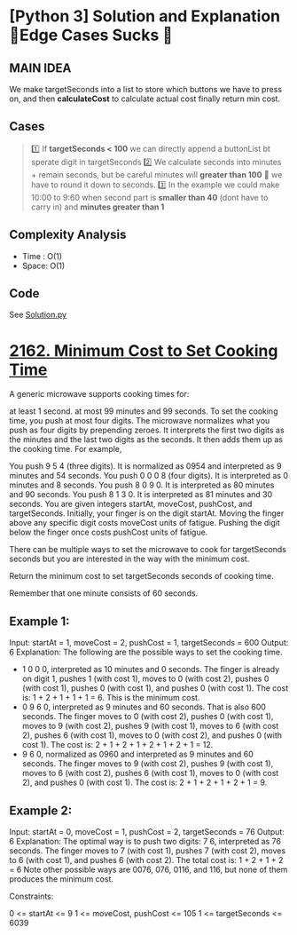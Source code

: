 
# [Python 3] Solution and Explanation😤Edge Cases Sucks 😤

## MAIN IDEA
We make targetSeconds into a list to store which buttons we have to press on, and then **calculateCost** to calculate actual cost finally return min cost.

## Cases
> 1️⃣ If **targetSeconds < 100** we can directly append a buttonList bt sperate digit in targetSeconds
> 2️⃣ We calculate seconds into minutes + remain seconds, but be careful minutes will **greater than 100** 😤 we have to round it down to seconds.
> 3️⃣ In the example we could make 10:00 to 9:60 when second part is **smaller than 40** (dont have to carry in) and **minutes greater than 1**

## Complexity Analysis
* Time : O(1)
* Space: O(1)


## Code
See [Solution.py](https://github.com/gcobs0834/2022-Daily-LeetCoding-Challenge-python3-/blob/main/Biweekly%20Contest%2071/2162.%20Minimum%20Cost%20to%20Set%20Cooking%20Time%20(Medium)/Solution.py)

# [2162. Minimum Cost to Set Cooking Time](https://leetcode.com/problems/minimum-cost-to-set-cooking-time/)

A generic microwave supports cooking times for:

at least 1 second.
at most 99 minutes and 99 seconds.
To set the cooking time, you push at most four digits. The microwave normalizes what you push as four digits by prepending zeroes. It interprets the first two digits as the minutes and the last two digits as the seconds. It then adds them up as the cooking time. For example,

You push 9 5 4 (three digits). It is normalized as 0954 and interpreted as 9 minutes and 54 seconds.
You push 0 0 0 8 (four digits). It is interpreted as 0 minutes and 8 seconds.
You push 8 0 9 0. It is interpreted as 80 minutes and 90 seconds.
You push 8 1 3 0. It is interpreted as 81 minutes and 30 seconds.
You are given integers startAt, moveCost, pushCost, and targetSeconds. Initially, your finger is on the digit startAt. Moving the finger above any specific digit costs moveCost units of fatigue. Pushing the digit below the finger once costs pushCost units of fatigue.

There can be multiple ways to set the microwave to cook for targetSeconds seconds but you are interested in the way with the minimum cost.

Return the minimum cost to set targetSeconds seconds of cooking time.

Remember that one minute consists of 60 seconds.

 

## Example 1:


Input: startAt = 1, moveCost = 2, pushCost = 1, targetSeconds = 600
Output: 6
Explanation: The following are the possible ways to set the cooking time.
- 1 0 0 0, interpreted as 10 minutes and 0 seconds.
  The finger is already on digit 1, pushes 1 (with cost 1), moves to 0 (with cost 2), pushes 0 (with cost 1), pushes 0 (with cost 1), and pushes 0 (with cost 1).
  The cost is: 1 + 2 + 1 + 1 + 1 = 6. This is the minimum cost.
- 0 9 6 0, interpreted as 9 minutes and 60 seconds. That is also 600 seconds.
  The finger moves to 0 (with cost 2), pushes 0 (with cost 1), moves to 9 (with cost 2), pushes 9 (with cost 1), moves to 6 (with cost 2), pushes 6 (with cost 1), moves to 0 (with cost 2), and pushes 0 (with cost 1).
  The cost is: 2 + 1 + 2 + 1 + 2 + 1 + 2 + 1 = 12.
- 9 6 0, normalized as 0960 and interpreted as 9 minutes and 60 seconds.
  The finger moves to 9 (with cost 2), pushes 9 (with cost 1), moves to 6 (with cost 2), pushes 6 (with cost 1), moves to 0 (with cost 2), and pushes 0 (with cost 1).
  The cost is: 2 + 1 + 2 + 1 + 2 + 1 = 9.
## Example 2:


Input: startAt = 0, moveCost = 1, pushCost = 2, targetSeconds = 76
Output: 6
Explanation: The optimal way is to push two digits: 7 6, interpreted as 76 seconds.
The finger moves to 7 (with cost 1), pushes 7 (with cost 2), moves to 6 (with cost 1), and pushes 6 (with cost 2). The total cost is: 1 + 2 + 1 + 2 = 6
Note other possible ways are 0076, 076, 0116, and 116, but none of them produces the minimum cost.
 

Constraints:

0 <= startAt <= 9
1 <= moveCost, pushCost <= 105
1 <= targetSeconds <= 6039
